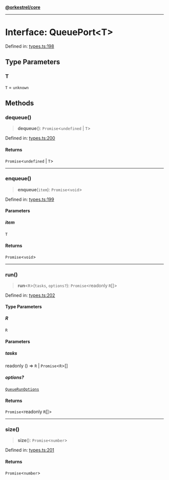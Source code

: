 [**@orkestrel/core**](../index.md)

***

# Interface: QueuePort\<T\>

Defined in: [types.ts:198](https://github.com/orkestrel/core/blob/98df1af1b029ad0f39e413b90869151f4152e5dd/src/types.ts#L198)

## Type Parameters

### T

`T` = `unknown`

## Methods

### dequeue()

> **dequeue**(): `Promise`\<`undefined` \| `T`\>

Defined in: [types.ts:200](https://github.com/orkestrel/core/blob/98df1af1b029ad0f39e413b90869151f4152e5dd/src/types.ts#L200)

#### Returns

`Promise`\<`undefined` \| `T`\>

***

### enqueue()

> **enqueue**(`item`): `Promise`\<`void`\>

Defined in: [types.ts:199](https://github.com/orkestrel/core/blob/98df1af1b029ad0f39e413b90869151f4152e5dd/src/types.ts#L199)

#### Parameters

##### item

`T`

#### Returns

`Promise`\<`void`\>

***

### run()

> **run**\<`R`\>(`tasks`, `options?`): `Promise`\<readonly `R`[]\>

Defined in: [types.ts:202](https://github.com/orkestrel/core/blob/98df1af1b029ad0f39e413b90869151f4152e5dd/src/types.ts#L202)

#### Type Parameters

##### R

`R`

#### Parameters

##### tasks

readonly () => `R` \| `Promise`\<`R`\>[]

##### options?

[`QueueRunOptions`](QueueRunOptions.md)

#### Returns

`Promise`\<readonly `R`[]\>

***

### size()

> **size**(): `Promise`\<`number`\>

Defined in: [types.ts:201](https://github.com/orkestrel/core/blob/98df1af1b029ad0f39e413b90869151f4152e5dd/src/types.ts#L201)

#### Returns

`Promise`\<`number`\>
